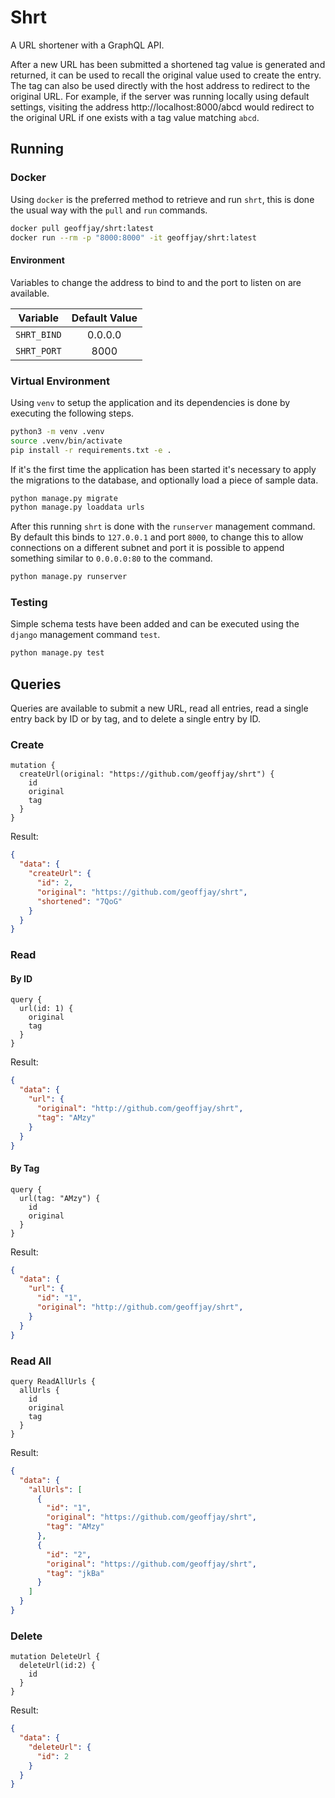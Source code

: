 # Shrt

A URL shortener with a GraphQL API.

After a new URL has been submitted a shortened tag value is generated and
returned, it can be used to recall the original value used to create the entry.
The tag can also be used directly with the host address to redirect to the
original URL. For example, if the server was running locally using default
settings, visiting the address http://localhost:8000/abcd would redirect to
the original URL if one exists with a tag value matching `abcd`.

## Running

### Docker

Using `docker` is the preferred method to retrieve and run `shrt`, this is done
the usual way with the `pull` and `run` commands.

```sh
docker pull geoffjay/shrt:latest
docker run --rm -p "8000:8000" -it geoffjay/shrt:latest
```

#### Environment

Variables to change the address to bind to and the port to listen on are
available.

Variable | Default Value
:-: | :-:
`SHRT_BIND` | 0.0.0.0
`SHRT_PORT` | 8000

### Virtual Environment

Using `venv` to setup the application and its dependencies is done by executing
the following steps.

```sh
python3 -m venv .venv
source .venv/bin/activate
pip install -r requirements.txt -e .
```

If it's the first time the application has been started it's necessary to
apply the migrations to the database, and optionally load a piece of
sample data.

```sh
python manage.py migrate
python manage.py loaddata urls
```

After this running `shrt` is done with the `runserver` management command. By
default this binds to `127.0.0.1` and port `8000`, to change this to allow
connections on a different subnet and port it is possible to append something
similar to `0.0.0.0:80` to the command.

```sh
python manage.py runserver
```

### Testing

Simple schema tests have been added and can be executed using the `django`
management command `test`.

```sh
python manage.py test
```

## Queries

Queries are available to submit a new URL, read all entries, read a single
entry back by ID or by tag, and to delete a single entry by ID.

### Create

```gql
mutation {
  createUrl(original: "https://github.com/geoffjay/shrt") {
    id
    original
    tag
  }
}
```

Result:

```json
{
  "data": {
    "createUrl": {
      "id": 2,
      "original": "https://github.com/geoffjay/shrt",
      "shortened": "7QoG"
    }
  }
}
```

### Read

#### By ID

```gql
query {
  url(id: 1) {
    original
    tag
  }
}
```

Result:

```json
{
  "data": {
    "url": {
      "original": "http://github.com/geoffjay/shrt",
      "tag": "AMzy"
    }
  }
}
```

#### By Tag

```gql
query {
  url(tag: "AMzy") {
    id
    original
  }
}
```

Result:

```json
{
  "data": {
    "url": {
      "id": "1",
      "original": "http://github.com/geoffjay/shrt",
    }
  }
}
```

### Read All

```gql
query ReadAllUrls {
  allUrls {
    id
    original
    tag
  }
}
```

Result:

```json
{
  "data": {
    "allUrls": [
      {
        "id": "1",
        "original": "https://github.com/geoffjay/shrt",
        "tag": "AMzy"
      },
      {
        "id": "2",
        "original": "https://github.com/geoffjay/shrt",
        "tag": "jkBa"
      }
    ]
  }
}
```

### Delete

```gql
mutation DeleteUrl {
  deleteUrl(id:2) {
    id
  }
}
```

Result:

```json
{
  "data": {
    "deleteUrl": {
      "id": 2
    }
  }
}
```

